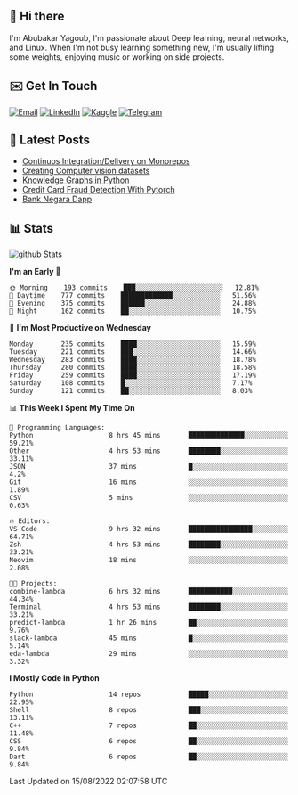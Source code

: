 ## 👋 Hi there

I'm Abubakar Yagoub, I'm passionate about Deep learning, neural networks, and
Linux. When I'm not busy learning something new, I'm usually lifting some
weights, enjoying music or working on side projects.

## ✉️ Get In Touch

[![Email](https://img.shields.io/badge/Email-f1f1f1?style=for-the-badge&logo=gmail&logoColor=0f111a)](mailto:hi@blacksuan19.dev)
[![LinkedIn](https://img.shields.io/badge/LinkedIn-0077B5?style=for-the-badge&logo=linkedin&logoColor=white)](https://www.linkedin.com/in/blacksuan19/)
[![Kaggle](https://img.shields.io/badge/Kaggle-5acfff?style=for-the-badge&logo=kaggle&logoColor=white)](http://kaggle.com/abubakaryagob/)
[![Telegram](https://img.shields.io/badge/Telegram-2CA5E0?style=for-the-badge&logo=telegram&logoColor=white)](https://t.me/blacksuan19)

## 📩 Latest Posts

<!-- BLOG-POST-LIST:START -->
- [Continuos Integration/Delivery on Monorepos](http://blacksuan19.dev/blog/github-actions-monorepos/)
- [Creating Computer vision datasets](http://blacksuan19.dev/blog/creating-datasets/)
- [Knowledge Graphs in Python](http://blacksuan19.dev/projects/Knowledge_Graphs/)
- [Credit Card Fraud Detection With Pytorch](http://blacksuan19.dev/projects/credit-card-fraud-detection-with-pytorch/)
- [Bank Negara Dapp](http://blacksuan19.dev/projects/bank-negara/)
<!-- BLOG-POST-LIST:END -->

## 📊 Stats

![github Stats](https://github-readme-stats.vercel.app/api?username=blacksuan19&theme=github_dark&show_icons=true&count_private=true&custom_title=Github%20Stats&hide_border=true)

<!--START_SECTION:waka-->
**I'm an Early 🐤** 

```text
🌞 Morning    193 commits    ███░░░░░░░░░░░░░░░░░░░░░░   12.81% 
🌆 Daytime    777 commits    █████████████░░░░░░░░░░░░   51.56% 
🌃 Evening    375 commits    ██████░░░░░░░░░░░░░░░░░░░   24.88% 
🌙 Night      162 commits    ██░░░░░░░░░░░░░░░░░░░░░░░   10.75%

```
📅 **I'm Most Productive on Wednesday** 

```text
Monday       235 commits    ████░░░░░░░░░░░░░░░░░░░░░   15.59% 
Tuesday      221 commits    ███░░░░░░░░░░░░░░░░░░░░░░   14.66% 
Wednesday    283 commits    ████░░░░░░░░░░░░░░░░░░░░░   18.78% 
Thursday     280 commits    ████░░░░░░░░░░░░░░░░░░░░░   18.58% 
Friday       259 commits    ████░░░░░░░░░░░░░░░░░░░░░   17.19% 
Saturday     108 commits    █░░░░░░░░░░░░░░░░░░░░░░░░   7.17% 
Sunday       121 commits    ██░░░░░░░░░░░░░░░░░░░░░░░   8.03%

```


📊 **This Week I Spent My Time On** 

```text
💬 Programming Languages: 
Python                   8 hrs 45 mins       ██████████████░░░░░░░░░░░   59.21% 
Other                    4 hrs 53 mins       ████████░░░░░░░░░░░░░░░░░   33.11% 
JSON                     37 mins             █░░░░░░░░░░░░░░░░░░░░░░░░   4.2% 
Git                      16 mins             ░░░░░░░░░░░░░░░░░░░░░░░░░   1.89% 
CSV                      5 mins              ░░░░░░░░░░░░░░░░░░░░░░░░░   0.63%

🔥 Editors: 
VS Code                  9 hrs 32 mins       ████████████████░░░░░░░░░   64.71% 
Zsh                      4 hrs 53 mins       ████████░░░░░░░░░░░░░░░░░   33.21% 
Neovim                   18 mins             ░░░░░░░░░░░░░░░░░░░░░░░░░   2.08%

🐱‍💻 Projects: 
combine-lambda           6 hrs 32 mins       ███████████░░░░░░░░░░░░░░   44.34% 
Terminal                 4 hrs 53 mins       ████████░░░░░░░░░░░░░░░░░   33.21% 
predict-lambda           1 hr 26 mins        ██░░░░░░░░░░░░░░░░░░░░░░░   9.76% 
slack-lambda             45 mins             █░░░░░░░░░░░░░░░░░░░░░░░░   5.14% 
eda-lambda               29 mins             ░░░░░░░░░░░░░░░░░░░░░░░░░   3.32%

```

**I Mostly Code in Python** 

```text
Python                   14 repos            █████░░░░░░░░░░░░░░░░░░░░   22.95% 
Shell                    8 repos             ███░░░░░░░░░░░░░░░░░░░░░░   13.11% 
C++                      7 repos             ██░░░░░░░░░░░░░░░░░░░░░░░   11.48% 
CSS                      6 repos             ██░░░░░░░░░░░░░░░░░░░░░░░   9.84% 
Dart                     6 repos             ██░░░░░░░░░░░░░░░░░░░░░░░   9.84%

```



 Last Updated on 15/08/2022 02:07:58 UTC
<!--END_SECTION:waka-->
